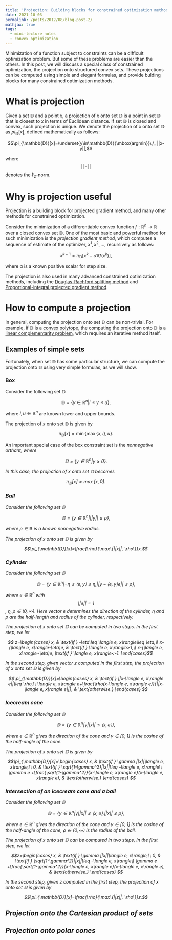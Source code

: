 ```yaml
---
title: 'Projection: Building blocks for constrained optimization methods'
date: 2021-10-03
permalink: /posts/2012/08/blog-post-2/
mathjax: true
tags:
  - mini-lecture notes
  - convex optimization
---
```


Minimization of a function subject to constraints can be a difficult optimization problem. But some of these problems are easier than the others.
In this post, we will discuss a special class of constrained optimization, the projection onto structured convex sets.
These projections can be computed using simple and elegant formulas, and provide bulding blocks for many constrained optimization methods.

# What is projection

Given a set $\mathbb{D}$ and a point $x$, a projection of $x$ onto set $\mathbb{D}$ is a point in set $\mathbb{D}$ that is closest to $x$ in terms of Euclidean distance. If set $\mathbb{D}$ is closed and convex, such projection is unique. We denote the projection of $x$ onto set $\mathbb{D}$ as $pi_{\mathbb{D}}[x]$, defined mathematically as follows:

$$\pi_{\mathbb{D}}[x]=\underset{y\in\mathbb{D}}{\mbox{argmin}}\,\, ||x-y||,$$

where
$$||\cdot||$$
denotes the $\ell_2$-norm.

# Why is projection useful

Projection is a building block for projected gradient method, and many other methods for constrained optimization. 

Consider the minimization of a differentiable convex function $f:\mathbb{R}^n\to\mathbb{R}$ over a closed convex set $\mathbb{D}$. One of the most basic and powerful method for such minimization is the <em>projection gradient method</em>, which computes a sequence of estimate of the optimizer, $x^1, x^2, \ldots$, recursively as follows:
  
  $$x^{k+1}=\pi_{\mathbb{D}}[x^k-\alpha \nabla f(x^k)],$$
  
where $\alpha$ is a known positive scalar for step size.
  
The projection is also used in many advanced constrained optimization methods, including the [Douglas-Rachford splitting method](https://arxiv.org/pdf/1303.1090.pdf) and [Proportional-integral projected gradient method](https://arxiv.org/pdf/2108.10260.pdf).
 
# How to compute a projection
  
  In general, computing the projection onto set $\mathbb{D}$ can be non-trivial. For example, if $\mathbb{D}$ is a [convex polytope](https://en.wikipedia.org/wiki/Polytope), the computing the projection onto $\mathbb{D}$ is a [linear complementarity problem](https://en.wikipedia.org/wiki/Linear_complementarity_problem), which requires an iterative method itself.
  
## Examples of simple sets
  
  Fortunately, when set $\mathbb{D}$ has some particular structure, we can compute the projection onto $\mathbb{D}$ using very simple formulas, as we will show.
  
### Box
  
  Consider the following set $\mathbb{D}$
  
  $$ \mathbb{D}=\{y\in\mathbb{R}^n|l\leq y\leq u\},$$
  
  where $l, u\in\mathbb{R}^n$ are known lower and upper bounds.
  
  The projection of $x$ onto set $\mathbb{D}$ is given by
  
  $$\pi_{\mathbb{D}}[x]=\min\{\max\{x, l\}, u\}.$$
  
  An important special case of the box constraint set is the <em>nonnegative orthant<em>, where 
  
  $$\mathbb{D}=\{y\in\mathbb{R}^n| y\geq 0\}.$$
  
  In this case, the projection of $x$ onto set $\mathbb{D}$ becomes
  
  $$\pi_{\mathbb{D}}[x]=\max\{x, 0\}.$$
  
### Ball
  
  Consider the following set $\mathbb{D}$
  
  $$ \mathbb{D}=\{y\in\mathbb{R}^n| ||y||\leq \rho\},$$
  
  where $\rho\in\mathbb{R}$ is a known nonnegative radius.
  
  The projection of $x$ onto set $\mathbb{D}$ is given by
  
  $$\pi_{\mathbb{D}}[x]=\frac{\rho}{\max\{||x||, \rho\}}x.$$ 
  
### Cylinder
  
  Consider the following set $\mathbb{D}$
  
  $$ \mathbb{D}=\{y\in\mathbb{R}^n| -\eta\leq \langle e, y\rangle\leq \eta, ||y-\langle e, y\rangle e||\leq \rho\},$$

where $e\in\mathbb{R}^n$ with
$$||e||=1$$
, $\eta, \rho\in(0, \infty)$. Here vector $e$ determines the direction of the cylinder, $\eta$ and $\rho$ are the half-length and radius of the cylinder, respectively.
  
  The projection of $x$ onto set $\mathbb{D}$ can be computed in two steps. In the first step, we let
  
  $$ z=\begin{cases}
  x, & \text{if } -\eta\leq \langle e, x\rangle\leq \eta,\\
  x-(\langle e, x\rangle-\eta)e, & \text{if } \langle e, x\rangle>1,\\
  x-(\langle e, x\rangle+\eta)e, \text{if } \langle e, x\rangle<-1.
  \end{cases}$$
  
  In the second step, given vector $z$ computed in the first step, the projection of $x$ onto set $\mathbb{D}$ is given by
                                                                    
  $$\pi_{\mathbb{D}}[x]=\begin{cases}
  x, & \text{if } ||x-\langle e, x\rangle e||\leq \rho,\\
  \langle e, x\rangle e+\frac{\rho(x-\langle e, x\rangle e)}{||x-\langle e, x\rangle e||}, & \text{otherwise.}
  \end{cases} $$
                                                                      
### Icecream cone
   Consider the following set $\mathbb{D}$
  
  $$ \mathbb{D}=\{y\in\mathbb{R}^n| \gamma||x||\leq \langle x, e\rangle\},$$
                                                                  
where $e\in\mathbb{R}^n$ gives the direction of the cone and $\gamma\in[0, 1]$ is the cosine of the half-angle of the cone. 
                                                                    
The projection of $x$ onto set $\mathbb{D}$ is given by
                                    
$$\pi_{\mathbb{D}}[x]=\begin{cases}
  x, & \text{if } \gamma ||x||\langle e, x\rangle,\\
  0, & \text{if } \sqrt{1-\gamma^2}||x||\leq -\langle e, x\rangle\\
  \gamma e +\frac{\sqrt{1-\gamma^2}}{x-\langle e, x\rangle e}(x-\langle e, x\rangle e), & \text{otherwise.}
  \end{cases} $$
### Intersection of an icecream cone and a ball 
  Consider the following set $\mathbb{D}$
  
  $$ \mathbb{D}=\{y\in\mathbb{R}^n| \gamma||x||\leq \langle x, e\rangle, ||x||\leq \rho\},$$
                                                                  
where $e\in\mathbb{R}^n$ gives the direction of the cone and $\gamma\in[0, 1]$ is the cosine of the half-angle of the cone, $\rho\in(0, \infty)$ is the radius of the ball.
                                                                    
The projection of $x$ onto set $\mathbb{D}$ can be computed in two steps, In the first step, we let
                                    
$$z=\begin{cases}
  x, & \text{if } \gamma ||x||\langle e, x\rangle,\\
  0, & \text{if } \sqrt{1-\gamma^2}||x||\leq -\langle e, x\rangle\\
  \gamma e +\frac{\sqrt{1-\gamma^2}}{x-\langle e, x\rangle e}(x-\langle e, x\rangle e), & \text{otherwise.}
  \end{cases} $$
                                                                    
In the second step, given $z$ computed in the first step, the projection of $x$ onto set $\mathbb{D}$ is given by
                                                                    
$$\pi_{\mathbb{D}}[x]=\frac{\rho}{\max\{||z||, \rho\}}z.$$ 
                                                                    
## Projection onto the Cartesian product of sets
                                                                    
## Projection onto polar cones 
 

